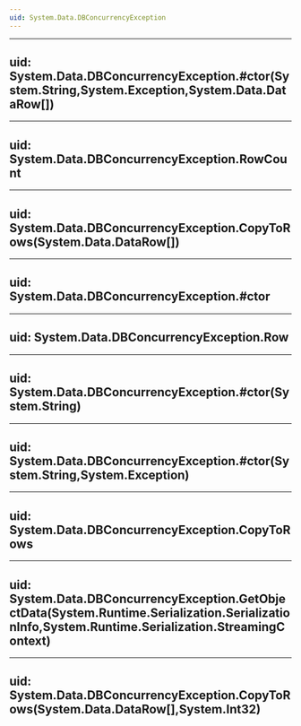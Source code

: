 ```yaml
---
uid: System.Data.DBConcurrencyException
---
```


---
uid: System.Data.DBConcurrencyException.#ctor(System.String,System.Exception,System.Data.DataRow[])
---

---
uid: System.Data.DBConcurrencyException.RowCount
---

---
uid: System.Data.DBConcurrencyException.CopyToRows(System.Data.DataRow[])
---

---
uid: System.Data.DBConcurrencyException.#ctor
---

---
uid: System.Data.DBConcurrencyException.Row
---

---
uid: System.Data.DBConcurrencyException.#ctor(System.String)
---

---
uid: System.Data.DBConcurrencyException.#ctor(System.String,System.Exception)
---

---
uid: System.Data.DBConcurrencyException.CopyToRows
---

---
uid: System.Data.DBConcurrencyException.GetObjectData(System.Runtime.Serialization.SerializationInfo,System.Runtime.Serialization.StreamingContext)
---

---
uid: System.Data.DBConcurrencyException.CopyToRows(System.Data.DataRow[],System.Int32)
---
